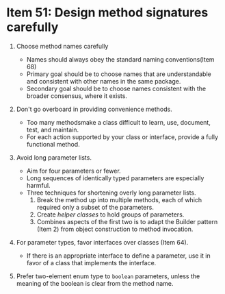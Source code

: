 # Item 51: Design method signatures carefully

1. Choose method names carefully
    - Names should always obey the standard naming conventions(Item 68)
    - Primary goal should be to choose names that are understandable and consistent with other names in the same package.
    - Secondary goal should be to choose names consistent with the broader consensus, where it exists.

2. Don't go overboard in providing convenience methods.
    - Too many methodsmake a class difficult to learn, use, document, test, and maintain.
    - For each action supported by your class or interface, provide a fully functional method.

3. Avoid long parameter lists.
    - Aim for four parameters or fewer.
    - Long sequences of identically typed parameters are especially harmful.
    - Three techniques for shortening overly long parameter lists.
      1. Break the method up into multiple methods, each of which required only a subset of the parameters.
      2. Create _helper classes_ to hold groups of parameters.
      3. Combines aspects of the first two is to adapt the Builder pattern (Item 2) from object construction
         to method invocation.
         
4. For parameter types, favor interfaces over classes (Item 64).    
    - If there is an appropriate interface to define a parameter, use it in favor of a class that implements the interface.

5. Prefer two-element enum type to `boolean` parameters, unless the meaning of the boolean is clear from the method name.         
         
           
              
           
  


  


